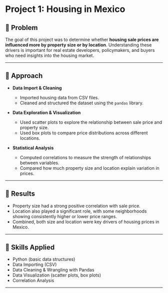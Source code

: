 # Project 1: Housing in Mexico  

## 🔹 Problem  
The goal of this project was to determine whether **housing sale prices are influenced more by property size or by location**. Understanding these drivers is important for real estate developers, policymakers, and buyers who need insights into the housing market.  

---

## 🔹 Approach  
- **Data Import & Cleaning**  
  - Imported housing data from CSV files.  
  - Cleaned and structured the dataset using the `pandas` library.  

- **Data Exploration & Visualization**  
  - Used scatter plots to explore the relationship between sale price and property size.  
  - Used box plots to compare price distributions across different locations.  

- **Statistical Analysis**  
  - Computed correlations to measure the strength of relationships between variables.  
  - Compared how much property size and location explain variation in prices.  

---

## 🔹 Results  
- Property size had a strong positive correlation with sale price.  
- Location also played a significant role, with some neighborhoods showing consistently higher or lower price ranges.  
- Combined, both size and location were key drivers of housing prices in Mexico.  

---

## 🔹 Skills Applied  
- Python (basic data structures)  
- Data Importing (CSV)  
- Data Cleaning & Wrangling with Pandas  
- Data Visualization (scatter plots, box plots)  
- Correlation Analysis  

---



